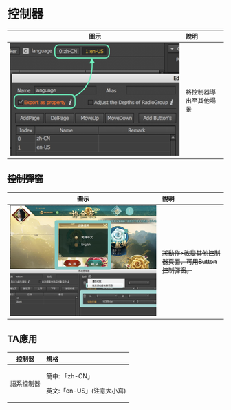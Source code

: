 # 控制器

| 圖示 | 說明 |
| :---: | :--- |
| ![](.gitbook/assets/screen-shot-2019-10-23-at-15.50.02.png) | 將控制器導出至其他場景                                                       |

## ~~控制彈窗~~

| ~~圖示~~ | ~~說明~~ |
| :---: | :--- |
| ![](.gitbook/assets/action_page.jpg) | ~~將動作&gt;改變其他控制器頁面，可用Button控制彈窗。~~ |

## TA應用

<table>
  <thead>
    <tr>
      <th style="text-align:center">&#x63A7;&#x5236;&#x5668;</th>
      <th style="text-align:left">&#x898F;&#x683C;</th>
    </tr>
  </thead>
  <tbody>
    <tr>
      <td style="text-align:center">&#x8A9E;&#x7CFB;&#x63A7;&#x5236;&#x5668;</td>
      <td style="text-align:left">
        <p>&#x7C21;&#x4E2D;: &#x300C;zh-CN&#x300D;</p>
        <p>&#x82F1;&#x6587;:&#x300C;en-US&#x300D;(&#x6CE8;&#x610F;&#x5927;&#x5C0F;&#x5BEB;)</p>
      </td>
    </tr>
  </tbody>
</table>